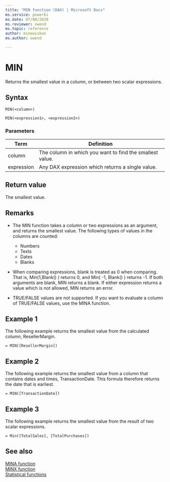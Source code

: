 ```yaml
---
title: "MIN function (DAX) | Microsoft Docs"
ms.service: powerbi 
ms.date: 07/08/2020
ms.reviewer: owend
ms.topic: reference
author: minewiskan
ms.author: owend

---
```

# MIN

Returns the smallest value in a column, or between two scalar expressions.
  
## Syntax  
  
```dax
MIN(<column>)  
```

```dax
MIN(<expression1>, <expression2>)
```

### Parameters
  
|Term|Definition|  
|--------|--------------|  
|column|The column in which you want to find the smallest value.|  
|expression|Any DAX expression which returns a single value.|  
  
## Return value

The smallest value.  
  
## Remarks

- The MIN function takes a column or two expressions as an argument, and returns the smallest value. The following types of values in the columns are counted:  
  - Numbers
  - Texts
  - Dates  
  - Blanks

- When comparing expressions, blank is treated as 0 when comparing. That is, Min(1,Blank() ) returns 0, and Min( -1, Blank() ) returns -1. If both arguments are blank, MIN returns a blank. If either expression returns a value which is not allowed, MIN returns an error.

- TRUE/FALSE values are not supported. If you want to evaluate a column of TRUE/FALSE values, use the MINA function.
  
## Example 1

The following example returns the smallest value from the calculated column, ResellerMargin.  
  
```dax
= MIN([ResellerMargin])  
```
  
## Example 2

The following example returns the smallest value from a column that contains dates and times, TransactionDate. This formula therefore returns the date that is earliest.  
  
```dax
= MIN([TransactionDate])  
```

## Example 3

The following example returns the smallest value from the result of two scalar expressions.  
  
```dax
= Min([TotalSales], [TotalPurchases])
```

## See also

[MINA function](mina-function-dax.md)  
[MINX function](minx-function-dax.md)  
[Statistical functions](statistical-functions-dax.md)  
